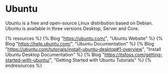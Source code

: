 # Ubuntu

Ubuntu is a free and open-source Linux distribution based on Debian. Ubuntu is available in three versions Desktop, Server and Core.

{% resources %}
  {% Blog "https://ubuntu.com/", "Ubuntu Website" %}
  {% Blog "https://help.ubuntu.com/", "Ubuntu Documentation" %}
  {% Blog "https://ubuntu.com/tutorials/install-ubuntu-desktop#1-overview", "Install Ubuntu Desktop Documentation" %}
  {% Blog "https://itsfoss.com/getting-started-with-ubuntu/", "Getting Started with Ubuntu Tutorials" %}
{% endresources %}
